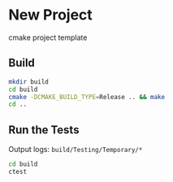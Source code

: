 # New Project

cmake project template

## Build ##
```bash
mkdir build
cd build
cmake -DCMAKE_BUILD_TYPE=Release .. && make
cd ..
```

## Run the Tests ##
Output logs: `build/Testing/Temporary/*`
```bash
cd build
ctest
```

